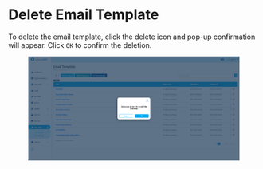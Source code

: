 # Delete Email Template

To delete the email template, click the delete icon and pop-up confirmation will appear. Click `OK` to confirm the deletion.

<figure><img src="../../../.gitbook/assets/Screenshot 2023-02-16 at 16.00.51.png" alt=""><figcaption></figcaption></figure>
